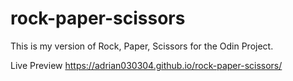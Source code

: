 # rock-paper-scissors
This is my version of Rock, Paper, Scissors for the Odin Project.

Live Preview
https://adrian030304.github.io/rock-paper-scissors/
